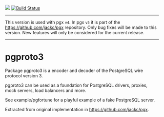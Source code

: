[![](https://godoc.org/github.com/jackc/pgproto3?status.svg)](https://godoc.org/github.com/jackc/pgproto3)
[![Build Status](https://travis-ci.org/jackc/pgproto3.svg)](https://travis-ci.org/jackc/pgproto3)

---

This version is used with pgx `v4`. In pgx `v5` it is part of the https://github.com/jackc/pgx repository. Only bug
fixes will be made to this version. New features will only be considered for the current release.

---

# pgproto3

Package pgproto3 is a encoder and decoder of the PostgreSQL wire protocol version 3.

pgproto3 can be used as a foundation for PostgreSQL drivers, proxies, mock servers, load balancers and more.

See example/pgfortune for a playful example of a fake PostgreSQL server.

Extracted from original implementation in https://github.com/jackc/pgx.
